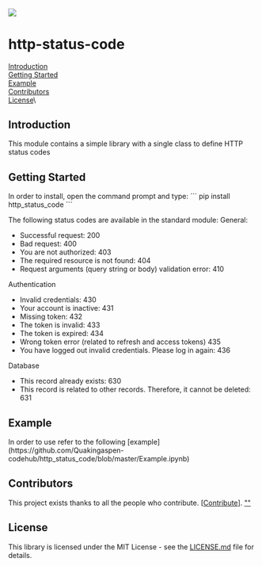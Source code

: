 <h6 align="left">
    <img src="https://cdnquakingaspen.s3.eu-central-1.amazonaws.com/quaking+aspen+logo+teal+full-02.png"  />
</h6>

# http-status-code
[Introduction](#Introduction)\
[Getting Started](#Started)\
[Example](#Example)\
[Contributors](#Contributors)\
[License](#License)\
<h2 id="Introduction">Introduction</h2>
This module contains a simple library with a single class to define HTTP status codes
 
<h2 id="Started">Getting Started</h2>
In order to install, open the command prompt and type:
```
pip install http_status_code
```

The following status codes are available in the standard module:
General:
- Successful request: 																200
- Bad request:																		400
- You are not authorized:	            				 							403
- The required resource is not found:												404
- Request arguments (query string or body) validation error: 	            		410

Authentication
- Invalid credentials:																430
- Your account is inactive:															431
- Missing token:																	432
- The token is invalid:																433
- The token is expired:																434
- Wrong token error (related to refresh and access tokens)                          435
- You have logged out invalid credentials. Please log in again:						436

Database
- This record already exists:														630
- This record is related to other records. Therefore, it cannot be deleted:			631
<h2 id="Example">Example</h2>
In order to use refer to the following [example](https://github.com/Quakingaspen-codehub/http_status_code/blob/master/Example.ipynb)

<h2 id="">Contributors</h2>

This project exists thanks to all the people who contribute. [[Contribute](CONTRIBUTING.md)].
<a href="https://github.com/Quakingaspen-codehub/aws_ses_service/graphs/contributors">
""
</a>

<h2 id="License">License</h2>

This library is licensed under the MIT License - see the [LICENSE.md](LICENSE) file for details.